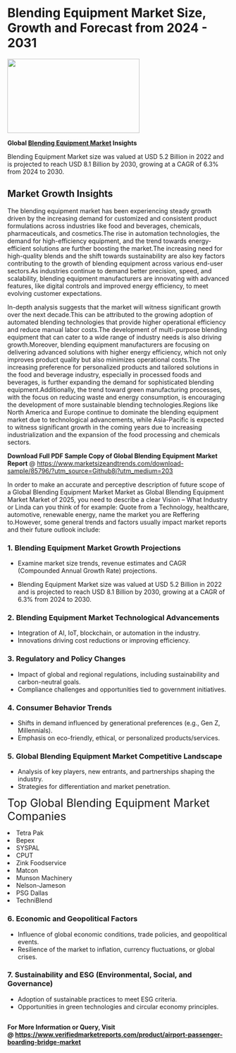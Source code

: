 <H1>Blending Equipment Market Size, Growth and Forecast from 2024 - 2031</H1><img class="aligncenter size-medium wp-image-584254" src="https://thirdeyenews.in/wp-content/uploads/2024/09/Global-Market-Research-300x168.jpeg" alt="" width="300" height="168" /><p><strong>Global&nbsp;<a href="https://www.marketsizeandtrends.com/download-sample/85796/?utm_source=Github8j?utm_medium=203">Blending Equipment Market</a> Insights</strong></p><p>Blending Equipment Market size was valued at USD 5.2 Billion in 2022 and is projected to reach USD 8.1 Billion by 2030, growing at a CAGR of 6.3% from 2024 to 2030.</p><p><h2>Market Growth Insights</h2> <p>The blending equipment market has been experiencing steady growth driven by the increasing demand for customized and consistent product formulations across industries like food and beverages, chemicals, pharmaceuticals, and cosmetics.The rise in automation technologies, the demand for high-efficiency equipment, and the trend towards energy-efficient solutions are further boosting the market.The increasing need for high-quality blends and the shift towards sustainability are also key factors contributing to the growth of blending equipment across various end-user sectors.As industries continue to demand better precision, speed, and scalability, blending equipment manufacturers are innovating with advanced features, like digital controls and improved energy efficiency, to meet evolving customer expectations.</p> <p>In-depth analysis suggests that the market will witness significant growth over the next decade.This can be attributed to the growing adoption of automated blending technologies that provide higher operational efficiency and reduce manual labor costs.The development of multi-purpose blending equipment that can cater to a wide range of industry needs is also driving growth.Moreover, blending equipment manufacturers are focusing on delivering advanced solutions with higher energy efficiency, which not only improves product quality but also minimizes operational costs.The increasing preference for personalized products and tailored solutions in the food and beverage industry, especially in processed foods and beverages, is further expanding the demand for sophisticated blending equipment.Additionally, the trend toward green manufacturing processes, with the focus on reducing waste and energy consumption, is encouraging the development of more sustainable blending technologies.Regions like North America and Europe continue to dominate the blending equipment market due to technological advancements, while Asia-Pacific is expected to witness significant growth in the coming years due to increasing industrialization and the expansion of the food processing and chemicals sectors.</p> <p><span class=""><strong>Download Full PDF Sample Copy of Global Blending Equipment Market Report</strong> @ <a href="https://www.marketsizeandtrends.com/download-sample/85796/?utm_source=Github8j?utm_medium=203" target="_blank">https://www.marketsizeandtrends.com/download-sample/85796/?utm_source=Github8j?utm_medium=203</a></span></p><p>In order to make an accurate and perceptive description of future scope of a Global&nbsp;Blending Equipment Market Market as Global&nbsp;Blending Equipment Market Market of 2025, you need to describe a clear Vision &ndash; What Industry or Linda can you think of for example: Quote from a Technology, healthcare, automotive, renewable energy, name the market you are Reffering to.However, some general trends and factors usually impact market reports and their future outlook include:</p><h3>1.&nbsp;<strong>Blending Equipment Market Growth Projections</strong></h3><ul><li>Examine market size trends, revenue estimates and CAGR (Compounded Annual Growth Rate) projections.</li><li><p>Blending Equipment Market size was valued at USD 5.2 Billion in 2022 and is projected to reach USD 8.1 Billion by 2030, growing at a CAGR of 6.3% from 2024 to 2030.</p></li></ul><h3>2.&nbsp;<strong>Blending Equipment Market Technological Advancements</strong></h3><ul><li>Integration of AI, IoT, blockchain, or automation in the industry.</li><li>Innovations driving cost reductions or improving efficiency.</li></ul><h3>3.&nbsp;<strong>Regulatory and Policy Changes</strong></h3><ul><li>Impact of global and regional regulations, including sustainability and carbon-neutral goals.</li><li>Compliance challenges and opportunities tied to government initiatives.</li></ul><h3>4.&nbsp;<strong>Consumer Behavior Trends</strong></h3><ul><li>Shifts in demand influenced by generational preferences (e.g., Gen Z, Millennials).</li><li>Emphasis on eco-friendly, ethical, or personalized products/services.</li></ul><h3>5.&nbsp;<strong>Global Blending Equipment Market Competitive Landscape</strong></h3><ul><li>Analysis of key players, new entrants, and partnerships shaping the industry.</li><li>Strategies for differentiation and market penetration.</li></ul><p data-pm-slice="1 1 []"><span style="color: inherit; font-family: inherit; font-size: 25px;">Top Global Blending Equipment Market Companies</span></p><div class="" data-test-id=""><p><li>Tetra Pak</li><li> Bepex</li><li> SYSPAL</li><li> CPUT</li><li> Zink Foodservice</li><li> Matcon</li><li> Munson Machinery</li><li> Nelson-Jameson</li><li> PSG Dallas</li><li> TechniBlend</li></p></div><h3>6.&nbsp;<strong>Economic and Geopolitical Factors</strong></h3><ul><li>Influence of global economic conditions, trade policies, and geopolitical events.</li><li>Resilience of the market to inflation, currency fluctuations, or global crises.</li></ul><h3>7.&nbsp;<strong>Sustainability and ESG (Environmental, Social, and Governance)</strong></h3><ul><li>Adoption of sustainable practices to meet ESG criteria.</li><li>Opportunities in green technologies and circular economy principles.</li></ul><h2><strong style="font-size: 14px;">For More Information or Query, Visit @&nbsp;</strong><a style="background-color: #ffffff; font-size: 14px;" href="https://www.marketsizeandtrends.com/report/blending-equipment-market/" target="_blank">https://www.verifiedmarketreports.com/product/airport-passenger-boarding-bridge-market</a></h2>